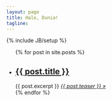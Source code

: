 ```yaml
---
layout: page
title: Halo, Dunia!
tagline: 
---
```

{% include JB/setup %}

<ul class="unstyled">
  {% for post in site.posts %}
    <li>
        <p><h2><a href="{{ BASE_PATH }}{{ post.url }}">{{ post.title }}</a></h2></p>
        {{ post.excerpt }}<em> <a href="{{ BASE_PATH }}{{ post.url }}">{{ post.teaser }} &raquo;</a></em>
    </li>
  {% endfor %}
</ul>

